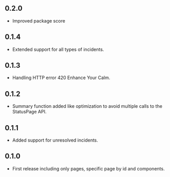 ## 0.2.0

* Improved package score

## 0.1.4

* Extended support for all types of incidents.

## 0.1.3

* Handling HTTP error 420 Enhance Your Calm.

## 0.1.2

* Summary function added like optimization to avoid multiple calls to the StatusPage API.

## 0.1.1

* Added support for unresolved incidents.

## 0.1.0

* First release including only pages, specific page by id and components.
